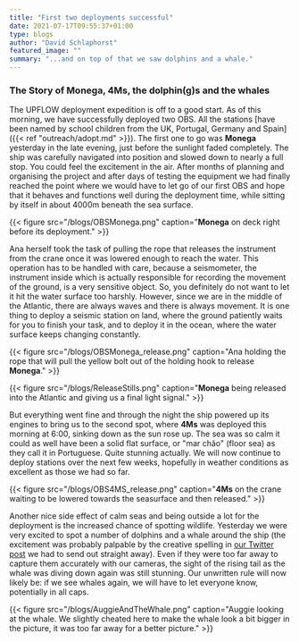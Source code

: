 ```yaml
---
title: "First two deployments successful"
date: 2021-07-17T09:55:37+01:00
type: blogs
author: "David Schlaphorst"
featured_image: ""
summary: "...and on top of that we saw dolphins and a whale."
---
```


### The Story of **Monega**, **4Ms**, the dolphin(g)s and the whales

The UPFLOW deployment expedition is off to a good start. As of this morning, we have successfully deployed two OBS. All the stations [have been named by school children from the UK, Portugal, Germany and Spain]({{< ref "outreach/adopt.md" >}}). The first one to go was **Monega** yesterday in the late evening, just before the sunlight faded completely. The ship was carefully navigated into position and slowed down to nearly a full stop. You could feel the excitement in the air. After months of planning and organising the project and after days of testing the equipment we had finally reached the point where we would have to let go of our first OBS and hope that it behaves and functions well during the deployment time, while sitting by itself in about 4000m beneath the sea surface.

{{< figure src="/blogs/OBSMonega.png" caption="**Monega** on deck right before its deployment." >}}

Ana herself took the task of pulling the rope that releases the instrument from the crane once it was lowered enough to reach the water. This operation has to be handled with care, because a seismometer, the instrument inside which is actually responsible for recording the movement of the ground, is a very sensitive object. So, you definitely do not want to let it hit the water surface too harshly. However, since we are in the middle of the Atlantic, there are always waves and there is always movement. It is one thing to deploy a seismic station on land, where the ground patiently waits for you to finish your task, and to deploy it in the ocean, where the water surface keeps changing constantly.

{{< figure src="/blogs/OBSMonega_release.png" caption="Ana holding the rope that will pull the yellow bolt out of the holding hook to release **Monega**." >}}

{{< figure src="/blogs/ReleaseStills.png" caption="**Monega** being released into the Atlantic and giving us a final light signal." >}}

But everything went fine and through the night the ship powered up its engines to bring us to the second spot, where **4Ms** was deployed this morning at 6:00, sinking down as the sun rose up. The sea was so calm it could as well have been a solid flat surface, or "mar chão" (floor sea) as they call it in Portuguese. Quite stunning actually. We will now continue to deploy stations over the next few weeks, hopefully in weather conditions as excellent as those we had so far.

{{< figure src="/blogs/OBS4MS_release.png" caption="**4Ms** on the crane waiting to be lowered towards the seasurface and then released." >}}

Another nice side effect of calm seas and being outside a lot for the deployment is the increased chance of spotting wildlife. Yesterday we were very excited to spot a number of dolphins and a whale around the ship (the excitement was probably palpable by the creative spelling in [our Twitter post](https://twitter.com/UPFLOWEU/status/1416117381932388353 "Click here to find out that we saw dolphings!") we had to send out straight away). Even if they were too far away to capture them accurately with our cameras, the sight of the rising tail as the whale was diving down again was still stunning. Our unwritten rule will now likely be: if we see whales again, we will have to let everyone know, potentially in all caps.

{{< figure src="/blogs/AuggieAndTheWhale.png" caption="Auggie looking at the whale. We slightly cheated here to make the whale look a bit bigger in the picture, it was too far away for a better picture." >}}
